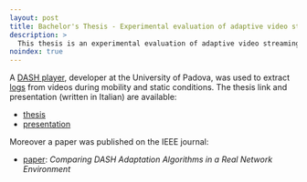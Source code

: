 ```yaml
---
layout: post
title: Bachelor's Thesis - Experimental evaluation of adaptive video streaming algorithms DASH
description: >
  This thesis is an experimental evaluation of adaptive video streaming algorithms in different network conditions, such as: WiFi, 3G during mobility.
noindex: true
---
```


A [DASH player], developer at the University of Padova, was used to extract [logs] from videos during mobility and static conditions.
The thesis link and presentation (written in Italian) are available:

*  [thesis]
*  [presentation]

Moreover a paper was published on the IEEE journal:

*  [paper]: *Comparing DASH Adaptation Algorithms in a Real Network Environment*

[thesis]: /documents/bachelor-thesis.pdf
[presentation]: /documents/bachelor-keynote.pdf
[paper]: https://ieeexplore.ieee.org/abstract/document/8835954
[logs]: https://github.com/blackwiz4rd/DASHLogs
[DASH player]: https://github.com/blackwiz4rd/DASHPlayer

